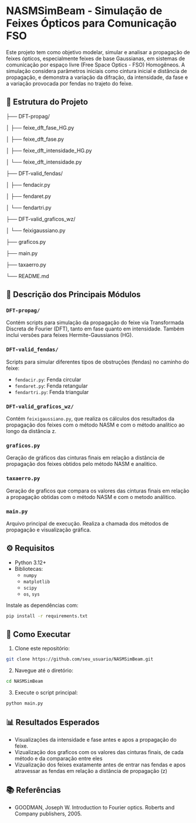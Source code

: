 # NASMSimBeam - Simulação de Feixes Ópticos para Comunicação FSO

Este projeto tem como objetivo modelar, simular e analisar a propagação de feixes ópticos, especialmente feixes de base Gaussianas, em sistemas de comunicação por espaço livre (Free Space Optics - FSO) Homogêneos. A simulação considera parâmetros iniciais como cintura inicial e distância de propagação, e demonstra a variação da difração, da intensidade, da fase e a variação provocada por fendas no trajeto do feixe.

## 📁 Estrutura do Projeto

├── DFT-propag/

│ ├── feixe_dft_fase_HG.py

│ ├── feixe_dft_fase.py

│ ├── feixe_dft_intensidade_HG.py

│ └── feixe_dft_intensidade.py

├── DFT-valid_fendas/

│ ├── fendacir.py

│ ├── fendaret.py

│ └── fendartri.py

├── DFT-valid_graficos_wz/

│ └── feixigaussiano.py

├── graficos.py

├── main.py

├── taxaerro.py

└── README.md


## 📌 Descrição dos Principais Módulos

### `DFT-propag/`
Contém scripts para simulação da propagação do feixe via Transformada Discreta de Fourier (DFT), tanto em fase quanto em intensidade. Também inclui versões para feixes Hermite-Gaussianos (HG).

### `DFT-valid_fendas/`
Scripts para simular diferentes tipos de obstruções (fendas) no caminho do feixe:
- `fendacir.py`: Fenda circular
- `fendaret.py`: Fenda retangular
- `fendartri.py`: Fenda triangular

### `DFT-valid_graficos_wz/`
Contém `feixigaussiano.py`, que realiza os cálculos dos resultados da propagação dos feixes com o método NASM e com o método analítico ao longo da distância z.

### `graficos.py`
Geração de gráficos das cinturas finais em relação a distância de propagação dos feixes obtidos pelo método NASM e analitico.

### `taxaerro.py`
Geração de graficos que compara os valores das cinturas finais em relação a propagação obtidas com o método NASM e com o metodo análitico.

### `main.py`
Arquivo principal de execução. Realiza a chamada dos métodos de propagação e visualização gráfica.

## ⚙️ Requisitos

- Python 3.12+
- Bibliotecas:
  - `numpy`
  - `matplotlib`
  - `scipy`
  - `os`, `sys`

Instale as dependências com:

```bash
pip install -r requirements.txt
 ```

## 🚀 Como Executar
1. Clone este repositório:

``` bash 
git clone https://github.com/seu_usuario/NASMSimBeam.git
```

2. Navegue até o diretório:
```bash
cd NASMSimBeam
```

3. Execute o script principal:

``` bash
python main.py
```

## 📊 Resultados Esperados
* Visualizações da intensidade e fase antes e apos a propagação do feixe.
* Vizualização dos graficos com os valores das cinturas finais, de cada método e da comparação entre eles
* Vizualização dos feixes exatamente antes de entrar nas fendas e apos atravessar as fendas em relação a distância de propagação (z)

## 📚 Referências
* GOODMAN, Joseph W. Introduction to Fourier optics. Roberts and Company publishers, 2005.

